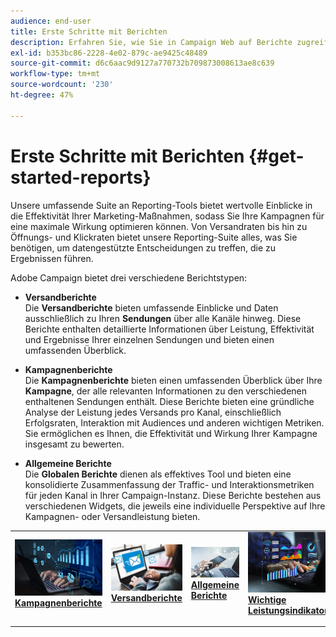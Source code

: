 ```yaml
---
audience: end-user
title: Erste Schritte mit Berichten
description: Erfahren Sie, wie Sie in Campaign Web auf Berichte zugreifen und diese verwalten können.
exl-id: b353bc86-2228-4e02-879c-ae9425c48489
source-git-commit: d6c6aac9d9127a770732b709873008613ae8c639
workflow-type: tm+mt
source-wordcount: '230'
ht-degree: 47%

---
```


# Erste Schritte mit Berichten {#get-started-reports}

Unsere umfassende Suite an Reporting-Tools bietet wertvolle Einblicke in die Effektivität Ihrer Marketing-Maßnahmen, sodass Sie Ihre Kampagnen für eine maximale Wirkung optimieren können. Von Versandraten bis hin zu Öffnungs- und Klickraten bietet unsere Reporting-Suite alles, was Sie benötigen, um datengestützte Entscheidungen zu treffen, die zu Ergebnissen führen.

Adobe Campaign bietet drei verschiedene Berichtstypen:

* **Versandberichte**\
  Die **Versandberichte** bieten umfassende Einblicke und Daten ausschließlich zu Ihren **Sendungen** über alle Kanäle hinweg. Diese Berichte enthalten detaillierte Informationen über Leistung, Effektivität und Ergebnisse Ihrer einzelnen Sendungen und bieten einen umfassenden Überblick.

* **Kampagnenberichte**\
  Die **Kampagnenberichte** bieten einen umfassenden Überblick über Ihre **Kampagne**, der alle relevanten Informationen zu den verschiedenen enthaltenen Sendungen enthält. Diese Berichte bieten eine gründliche Analyse der Leistung jedes Versands pro Kanal, einschließlich Erfolgsraten, Interaktion mit Audiences und anderen wichtigen Metriken. Sie ermöglichen es Ihnen, die Effektivität und Wirkung Ihrer Kampagne insgesamt zu bewerten.

* **Allgemeine Berichte**\
  Die **Globalen Berichte** dienen als effektives Tool und bieten eine konsolidierte Zusammenfassung der Traffic- und Interaktionsmetriken für jeden Kanal in Ihrer Campaign-Instanz. Diese Berichte bestehen aus verschiedenen Widgets, die jeweils eine individuelle Perspektive auf Ihre Kampagnen- oder Versandleistung bieten.

<table style="table-layout:fixed"><tr style="border: 0;">
<td>
<a href="campaign-reports.md">
<img alt="[Übersicht über Kampagnenberichte]" src="assets/do-not-localize/campaign_report.jpeg">
</a>
<div>
<a href="campaign-reports.md"><strong>Kampagnenberichte</strong></a>
</div>
<p>
</td>
<td>
<a href="delivery-reports.md">
<img alt="[Einblicke in Versandberichte]" src="assets/do-not-localize/email_report.jpeg">
</a>
<div><a href="delivery-reports.md"><strong>Versandberichte</strong>
</div>
<p>
</td>
<td>
<a href="global-reports.md">
<img alt="[Zusammenfassung der globalen Berichte]" src="assets/do-not-localize/push_report.jpeg">
</a>
<div>
<a href="global-reports.md"><strong>Allgemeine Berichte</strong></a>
</div>
<p></td>
<td>
<a href="kpis.md">
<img alt="[Key Performance Indicators Overview]" src="assets/do-not-localize/kpis.jpeg">
</a>
<div>
<a href="kpis.md"><strong>Wichtige Leistungsindikatoren</strong></a>
</div>
<p>
</td>
</tr></table>
